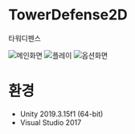 # TowerDefense2D
타워디펜스

![메인화면](https://user-images.githubusercontent.com/43703023/91195000-9b1def00-e733-11ea-978f-8cd86aa02d94.PNG)
![플레이](https://user-images.githubusercontent.com/43703023/91195003-9bb68580-e733-11ea-88ab-6f739803f21f.gif)
![옵션화면](https://user-images.githubusercontent.com/43703023/91195008-9c4f1c00-e733-11ea-9228-41fb13772a24.PNG)




# 환경
* Unity 2019.3.15f1 (64-bit)
* Visual Studio 2017
